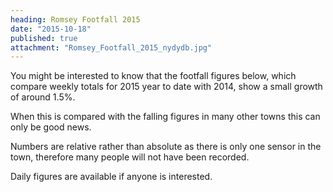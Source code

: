 ```yaml
---
heading: Romsey Footfall 2015
date: "2015-10-18"
published: true
attachment: "Romsey_Footfall_2015_nydydb.jpg"
---
```

You might be interested to know that the footfall figures below, which compare weekly totals for 2015 year to date with 2014, show a small growth of around 1.5%.

When this is compared with the falling figures in many other towns this can only be good news.

Numbers are relative rather than absolute as there is only one sensor in the town, therefore many people will not have been recorded.

Daily figures are available if anyone is interested.
